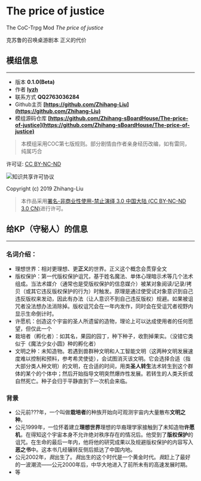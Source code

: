 # The price of justice

The CoC-Trpg Mod *The price of justice*

克苏鲁的召唤桌游剧本 正义的代价

## 模组信息

---

- 版本 **0.1.0(Beta)**
- 作者 **[lyzh](https://github.com/Zhihang-Liu)**
- 联系方式 **QQ2763036284**
- Github主页 **[https://github.com/Zhihang-Liu](https://github.com/Zhihang-Liu)**
- 模组源码仓库 **[https://github.com/Zhihang-sBoardHouse/The-price-of-justice](https://github.com/Zhihang-sBoardHouse/The-price-of-justice)**

> 本模组采用COC第七版规则。部分剧情由作者亲身经历改编，如有雷同，纯属巧合

许可证: [CC BY-NC-ND](./LICENSE.md)

![知识共享许可协议](https://licensebuttons.net/l/by-nc-nd/3.0/cn/88x31.png)

Copyright (c) 2019 Zhihang-Liu

> 本作品采用[署名-非商业性使用-禁止演绎 3.0 中国大陆 (CC BY-NC-ND 3.0 CN)](http://creativecommons.org/licenses/by-nc-nd/3.0/cn/)进行许可。

## 给KP（守秘人）的信息

---

### 名词介绍：

- 理想世界：相对更理想、更**正义**的世界。正义这个概念会贯穿全文
- 版权保护：第一代版权保护诅咒，基于姓名魔法、单体心理暗示术等几个法术组成。当法术媒介（通常也是受版权保护的信息媒介）被某对象阅读/记录/拷贝（或其它违反版权保护的行为）时触发。原理是通过使受试对象意识到自己违反版权来发动，因此有办法（让人意识不到自己违反版权）规避。如果被诅咒者没法想办法消除掉。版权诅咒会在一年内发作，同时会在受诅咒者视野内显示生命倒计时。
- 许愿机：创造这个宇宙的圣人所遗留的造物，理论上可以达成使用者的任何愿望，但仅此一个
- 栽培者（孵化者）：如其名，果园的园丁，种下种子，收割掉果实。（没错它类似于《魔法少女小圆》种的孵化者）
- 文明之种：未知造物。若遇到兽群种文明和人工智能文明（这两种文明发展速度难以控制和预料，参考希灵使徒），会试图消灭该文明。它会选择合适（指大部分类人种文明）的文明，在合适的时间，用类**圣人转生**法术转生到这个群体的某个的个体中；然后开始指导文明突然爆炸性发展。若转生的人类夭折或自然死亡。种子会归于平静直到下一次机会来临。

### 背景

- 公元前???年，一个叫做**栽培者**的种族开始向可观测宇宙内大量散布**文明之种**。
- 公元1999年，一位怀着建立**理想世界**理想的华裔理学家接触到了未知造物**许愿机**，在得知这个宇宙本身不允许绝对秩序存在的情况后。他受到了**版权保护**的诅咒。在生命的最后一年内，他将他的研究成果以及规避版权保护的内容写入**恶之书**中。这本书几经辗转反侧后抵达了中国内地。
- 公元2002年，*我*出生了。*我*出生的这个时代是一个黄金时代。*我*赶上了最好的一波潮流——公元2000年后，中华大地进入了前所未有的高速发展时期。
- 等